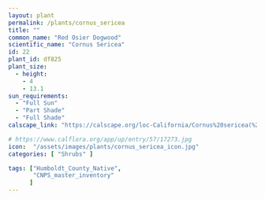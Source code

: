 ```yaml
---
layout: plant                                                              
permalink: /plants/cornus_sericea
title: ""
common_name: "Red Osier Dogwood"
scientific_name: "Cornus Sericea"
id: 22
plant_id: df825
plant_size:
  - height: 
    - 4
    - 13.1
sun_requirements:
  - "Full Sun"
  - "Part Shade"
  - "Full Shade"
calscape_link: "https://calscape.org/loc-California/Cornus%20sericea(%20)"

# https://www.calflora.org/app/up/entry/57/17273.jpg
icon:  "/assets/images/plants/cornus_sericea_icon.jpg"
categories: [ "Shrubs" ]

tags: ["Humboldt_County_Native",
       "CNPS_master_inventory"
      ]
---
```


